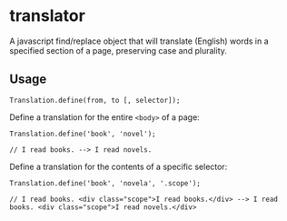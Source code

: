 # translator

A javascript find/replace object that will translate (English) words in a specified section of a page, preserving case and plurality.

## Usage

```
Translation.define(from, to [, selector]);
```

Define a translation for the entire `<body>` of a page:
```
Translation.define('book', 'novel');

// I read books. --> I read novels.
```

Define a translation for the contents of a specific selector:

```
Translation.define('book', 'novela', '.scope');

// I read books. <div class="scope">I read books.</div> --> I read books. <div class="scope">I read novels.</div>
```
